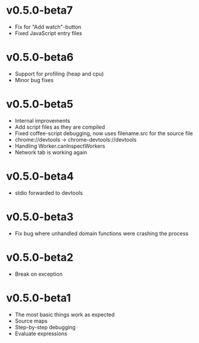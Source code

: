 
# v0.5.0-beta7
* Fix for "Add watch"-button
* Fixed JavaScript entry files

# v0.5.0-beta6
* Support for profiling (heap and cpu)
* Minor bug fixes

# v0.5.0-beta5
* Internal improvements
* Add script files as they are compiled
* Fixed coffee-script debugging, now uses filename.src for the source file
* chrome://devtools -> chrome-devtools://devtools
* Handling Worker.canInspectWorkers
* Network tab is working again

# v0.5.0-beta4
* stdio forwarded to devtools

# v0.5.0-beta3
* Fix bug where unhandled domain functions were crashing the process

# v0.5.0-beta2
* Break on exception

# v0.5.0-beta1
* The most basic things work as expected
* Source maps
* Step-by-step debugging
* Evaluate expressions
